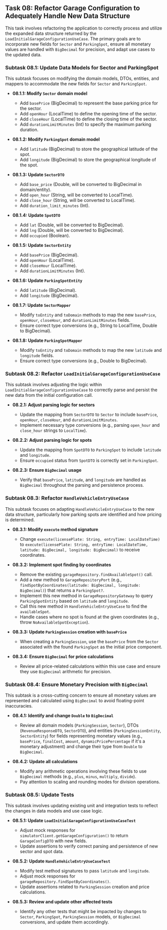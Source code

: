 ## Task 08: Refactor Garage Configuration to Adequately Handle New Data Structure

This task involves refactoring the application to correctly process and utilize the expanded data structure returned by the `LoadInitialGarageConfigurationUseCase`. The primary goals are to incorporate new fields for `Sector` and `ParkingSpot`, ensure all monetary values are handled with `BigDecimal` for precision, and adapt use cases to the updated data.

### Subtask 08.1: Update Data Models for Sector and ParkingSpot

This subtask focuses on modifying the domain models, DTOs, entities, and mappers to accommodate the new fields for `Sector` and `ParkingSpot`.

*   **08.1.1: Modify `Sector` domain model**
    *   Add `basePrice` (BigDecimal) to represent the base parking price for the sector.
    *   Add `openHour` (LocalTime) to define the opening time of the sector.
    *   Add `closeHour` (LocalTime) to define the closing time of the sector.
    *   Add `durationLimitMinutes` (Int) to specify the maximum parking duration.

*   **08.1.2: Modify `ParkingSpot` domain model**
    *   Add `latitude` (BigDecimal) to store the geographical latitude of the spot.
    *   Add `longitude` (BigDecimal) to store the geographical longitude of the spot.

*   **08.1.3: Update `SectorDTO`**
    *   Add `base_price` (Double, will be converted to BigDecimal in domain/entity).
    *   Add `open_hour` (String, will be converted to LocalTime).
    *   Add `close_hour` (String, will be converted to LocalTime).
    *   Add `duration_limit_minutes` (Int).

*   **08.1.4: Update `SpotDTO`**
    *   Add `lat` (Double, will be converted to BigDecimal).
    *   Add `lng` (Double, will be converted to BigDecimal).
    *   Add `occupied` (Boolean).

*   **08.1.5: Update `SectorEntity`**
    *   Add `basePrice` (BigDecimal).
    *   Add `openHour` (LocalTime).
    *   Add `closeHour` (LocalTime).
    *   Add `durationLimitMinutes` (Int).

*   **08.1.6: Update `ParkingSpotEntity`**
    *   Add `latitude` (BigDecimal).
    *   Add `longitude` (BigDecimal).

*   **08.1.7: Update `SectorMapper`**
    *   Modify `toEntity` and `toDomain` methods to map the new `basePrice`, `openHour`, `closeHour`, and `durationLimitMinutes` fields.
    *   Ensure correct type conversions (e.g., String to LocalTime, Double to BigDecimal).

*   **08.1.8: Update `ParkingSpotMapper`**
    *   Modify `toEntity` and `toDomain` methods to map the new `latitude` and `longitude` fields.
    *   Ensure correct type conversions (e.g., Double to BigDecimal).

### Subtask 08.2: Refactor `LoadInitialGarageConfigurationUseCase`

This subtask involves adjusting the logic within `LoadInitialGarageConfigurationUseCase` to correctly parse and persist the new data from the initial configuration call.

*   **08.2.1: Adjust parsing logic for sectors**
    *   Update the mapping from `SectorDTO` to `Sector` to include `basePrice`, `openHour`, `closeHour`, and `durationLimitMinutes`.
    *   Implement necessary type conversions (e.g., parsing `open_hour` and `close_hour` strings to `LocalTime`).

*   **08.2.2: Adjust parsing logic for spots**
    *   Update the mapping from `SpotDTO` to `ParkingSpot` to include `latitude` and `longitude`.
    *   Ensure `occupied` status from `SpotDTO` is correctly set in `ParkingSpot`.

*   **08.2.3: Ensure `BigDecimal` usage**
    *   Verify that `basePrice`, `latitude`, and `longitude` are handled as `BigDecimal` throughout the parsing and persistence process.

### Subtask 08.3: Refactor `HandleVehicleEntryUseCase`

This subtask focuses on adapting `HandleVehicleEntryUseCase` to the new data structure, particularly how parking spots are identified and how pricing is determined.

*   **08.3.1: Modify `execute` method signature**
    *   Change `execute(licensePlate: String, entryTime: LocalDateTime)` to `execute(licensePlate: String, entryTime: LocalDateTime, latitude: BigDecimal, longitude: BigDecimal)` to receive coordinates.

*   **08.3.2: Implement spot finding by coordinates**
    *   Remove the existing `garageRepository.findAvailableSpot()` call.
    *   Add a new method to `GarageRepositoryPort` (e.g., `findSpotByCoordinates(latitude: BigDecimal, longitude: BigDecimal)`) that returns a `ParkingSpot?`.
    *   Implement this new method in `GarageRepositoryGateway` to query `ParkingSpotEntity` based on `latitude` and `longitude`.
    *   Call this new method in `HandleVehicleEntryUseCase` to find the `availableSpot`.
    *   Handle cases where no spot is found at the given coordinates (e.g., throw `NoAvailableSpotException`).

*   **08.3.3: Update `ParkingSession` creation with `basePrice`**
    *   When creating a `ParkingSession`, use the `basePrice` from the `Sector` associated with the found `ParkingSpot` as the initial price component.

*   **08.3.4: Ensure `BigDecimal` for price calculations**
    *   Review all price-related calculations within this use case and ensure they use `BigDecimal` arithmetic for precision.

### Subtask 08.4: Ensure Monetary Precision with `BigDecimal`

This subtask is a cross-cutting concern to ensure all monetary values are represented and calculated using `BigDecimal` to avoid floating-point inaccuracies.

*   **08.4.1: Identify and change `Double` to `BigDecimal`**
    *   Review all domain models (`ParkingSession`, `Sector`), DTOs (`RevenueResponseDTO`, `SectorDTO`), and entities (`ParkingSessionEntity`, `SectorEntity`) for fields representing monetary values (e.g., `basePrice`, `finalCost`, `amount`, `dynamicPricePercentage` if it's a monetary adjustment) and change their type from `Double` to `BigDecimal`.

*   **08.4.2: Update all calculations**
    *   Modify any arithmetic operations involving these fields to use `BigDecimal` methods (e.g., `plus`, `minus`, `multiply`, `divide`).
    *   Pay attention to scaling and rounding modes for division operations.

### Subtask 08.5: Update Tests

This subtask involves updating existing unit and integration tests to reflect the changes in data models and use case logic.

*   **08.5.1: Update `LoadInitialGarageConfigurationUseCaseTest`**
    *   Adjust mock responses for `simulatorClient.getGarageConfiguration()` to return `GarageConfigDTO` with new fields.
    *   Update assertions to verify correct parsing and persistence of new sector and spot data.

*   **08.5.2: Update `HandleVehicleEntryUseCaseTest`**
    *   Modify test method signatures to pass `latitude` and `longitude`.
    *   Adjust mock responses for `garageRepository.findSpotByCoordinates()`.
    *   Update assertions related to `ParkingSession` creation and price calculations.

*   **08.5.3: Review and update other affected tests**
    *   Identify any other tests that might be impacted by changes to `Sector`, `ParkingSpot`, `ParkingSession` models, or `BigDecimal` conversions, and update them accordingly.

